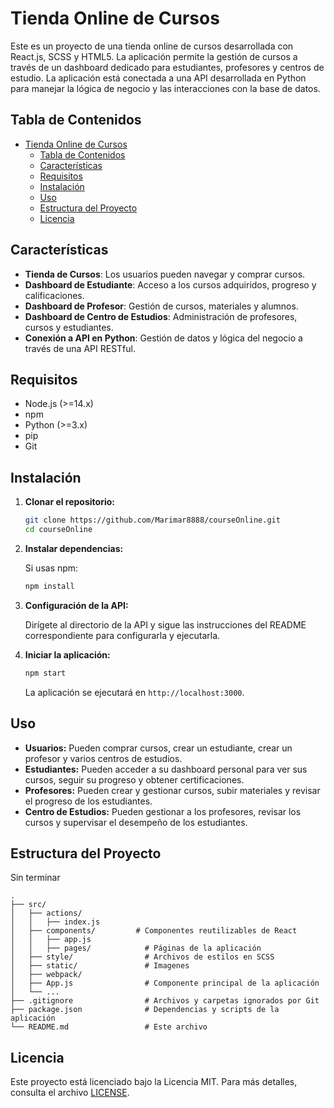 # Tienda Online de Cursos

Este es un proyecto de una tienda online de cursos desarrollada con React.js, SCSS y HTML5. La aplicación permite la gestión de cursos a través de un dashboard dedicado para estudiantes, profesores y centros de estudio. La aplicación está conectada a una API desarrollada en Python para manejar la lógica de negocio y las interacciones con la base de datos.

## Tabla de Contenidos

- [Tienda Online de Cursos](#tienda-online-de-cursos)
  - [Tabla de Contenidos](#tabla-de-contenidos)
  - [Características](#características)
  - [Requisitos](#requisitos)
  - [Instalación](#instalación)
  - [Uso](#uso)
  - [Estructura del Proyecto](#estructura-del-proyecto)
  - [Licencia](#licencia)

## Características

- **Tienda de Cursos**: Los usuarios pueden navegar y comprar cursos.
- **Dashboard de Estudiante**: Acceso a los cursos adquiridos, progreso y calificaciones.
- **Dashboard de Profesor**: Gestión de cursos, materiales y alumnos.
- **Dashboard de Centro de Estudios**: Administración de profesores, cursos y estudiantes.
- **Conexión a API en Python**: Gestión de datos y lógica del negocio a través de una API RESTful.

## Requisitos

- Node.js (>=14.x)
- npm 
- Python (>=3.x)
- pip 
- Git

## Instalación

1. **Clonar el repositorio:**

   ```bash
   git clone https://github.com/Marimar8888/courseOnline.git
   cd courseOnline
   ```

2. **Instalar dependencias:**

   Si usas npm:

   ```bash
   npm install
   ```

3. **Configuración de la API:**

   Dirígete al directorio de la API y sigue las instrucciones del README correspondiente para configurarla y ejecutarla.

4. **Iniciar la aplicación:**

   ```bash
   npm start
   ```

   La aplicación se ejecutará en `http://localhost:3000`.

## Uso
- **Usuarios:** Pueden comprar cursos, crear un estudiante, crear un profesor y varios centros de estudios.
- **Estudiantes:** Pueden acceder a su dashboard personal para ver sus cursos, seguir su progreso y obtener certificaciones.
- **Profesores:** Pueden crear y gestionar cursos, subir materiales y revisar el progreso de los estudiantes.
- **Centro de Estudios:** Pueden gestionar a los profesores, revisar los cursos y supervisar el desempeño de los estudiantes.

## Estructura del Proyecto

Sin terminar

```plaintext
.
├── src/
│   ├── actions/       
│   │   ├── index.js                  
│   ├── components/         # Componentes reutilizables de React
│   │   ├── app.js    
│   │   ├── pages/            # Páginas de la aplicación
│   ├── style/                # Archivos de estilos en SCSS
│   ├── static/               # Imagenes
│   ├── webpack/  
│   ├── App.js                # Componente principal de la aplicación
│   └── ...
├── .gitignore                # Archivos y carpetas ignorados por Git
├── package.json              # Dependencias y scripts de la aplicación
└── README.md                 # Este archivo
```

## Licencia

Este proyecto está licenciado bajo la Licencia MIT. Para más detalles, consulta el archivo [LICENSE](./LICENSE).


